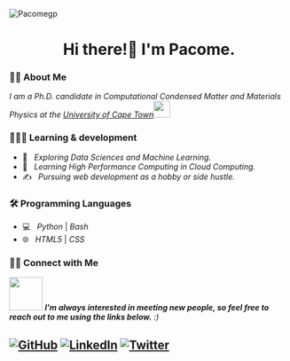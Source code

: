 <p align="left">
  <img src="https://komarev.com/ghpvc/?username=Pacomegp" alt="Pacomegp"/> 
</p> 

<h1 align="center"> Hi there!👋 I'm Pacome. </h1>

<h3> 👨🏻 About Me </h3>

<p><em>I am a Ph.D. candidate in Computational Condensed Matter and Materials Physics at the <a href="https://www.uct.ac.za/">University of Cape Town</a><img src="https://media.giphy.com/media/fYSnHlufseco8Fh93Z/giphy.gif" width="30"></em>

<h3> 👨🏻‍💻 Learning & development </h3>

- 🤔 &nbsp; <em>Exploring Data Sciences and Machine Learning.</em>
- 🌱 &nbsp; <em>Learning High Performance Computing in Cloud Computing.</em>
- ✍️ &nbsp; <em>Pursuing web development as a hobby or side hustle.</em>

<h3> 🛠 Programming Languages </h3>

- 💻 &nbsp; <em>Python</em> | <em>Bash</em>
- 🌐 &nbsp; <em>HTML5</em> | <em>CSS</em>

<h3> 🤝🏻 Connect with Me </h3>
<img src="https://media.giphy.com/media/LnQjpWaON8nhr21vNW/giphy.gif" width="60"> <em><b>I'm always interested in meeting new people, so feel free to reach out to me using the links below.</b> :)</em>

<h2>
<p align="left">
<a href="https://github.com/Pacomegp/" target="_blank"><img alt="GitHub" src="https://img.shields.io/badge/GitHub-Pacomegp-blue?style=flat&logo=github"></a>
<a href="https://www.linkedin.com/in/pacome-nguimeya/" target="_blank"><img alt="LinkedIn" src="https://img.shields.io/badge/LinkedIn-pacome nguimeya-blue?style=flat&logo=linkedin"></a>
<a href="https://twitter.com/pacomenguimeya" target="_blank"><img alt="Twitter" src="https://img.shields.io/badge/Twitter-@pacomenguimeya-blue?style=flat&logo=twitter"></a>
</p>
<h2/>
